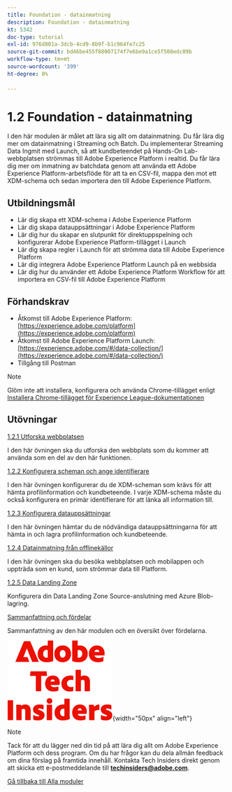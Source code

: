 ```yaml
---
title: Foundation - datainmatning
description: Foundation - datainmatning
kt: 5342
doc-type: tutorial
exl-id: 976d801a-3dcb-4cd9-8b9f-b1c964fe7c25
source-git-commit: bd46be455f88007174f7e6be9a1ce5f508edc09b
workflow-type: tm+mt
source-wordcount: '399'
ht-degree: 0%

---
```


# 1.2 Foundation - datainmatning

I den här modulen är målet att lära sig allt om datainmatning. Du får lära dig mer om datainmatning i Streaming och Batch. Du implementerar Streaming Data Ingmit med Launch, så att kundbeteendet på Hands-On Lab-webbplatsen strömmas till Adobe Experience Platform i realtid. Du får lära dig mer om inmatning av batchdata genom att använda ett Adobe Experience Platform-arbetsflöde för att ta en CSV-fil, mappa den mot ett XDM-schema och sedan importera den till Adobe Experience Platform.

## Utbildningsmål

- Lär dig skapa ett XDM-schema i Adobe Experience Platform
- Lär dig skapa datauppsättningar i Adobe Experience Platform
- Lär dig hur du skapar en slutpunkt för direktuppspelning och konfigurerar Adobe Experience Platform-tillägget i Launch
- Lär dig skapa regler i Launch för att strömma data till Adobe Experience Platform
- Lär dig integrera Adobe Experience Platform Launch på en webbsida
- Lär dig hur du använder ett Adobe Experience Platform Workflow för att importera en CSV-fil till Adobe Experience Platform

## Förhandskrav

- Åtkomst till Adobe Experience Platform: [https://experience.adobe.com/platform](https://experience.adobe.com/platform)
- Åtkomst till Adobe Experience Platform Launch: [https://experience.adobe.com/#/data-collection/](https://experience.adobe.com/#/data-collection/)
- Tillgång till Postman

>[!NOTE]
>
>Glöm inte att installera, konfigurera och använda Chrome-tillägget enligt [Installera Chrome-tillägget för Experience League-dokumentationen](../../gettingstarted/gettingstarted/ex1.md)

## Utövningar

[1.2.1 Utforska webbplatsen](./ex1.md)

I den här övningen ska du utforska den webbplats som du kommer att använda som en del av den här funktionen.

[1.2.2 Konfigurera scheman och ange identifierare](./ex2.md)

I den här övningen konfigurerar du de XDM-scheman som krävs för att hämta profilinformation och kundbeteende. I varje XDM-schema måste du också konfigurera en primär identifierare för att länka all information till.

[1.2.3 Konfigurera datauppsättningar](./ex3.md)

I den här övningen hämtar du de nödvändiga datauppsättningarna för att hämta in och lagra profilinformation och kundbeteende.

[1.2.4 Datainmatning från offlinekällor](./ex4.md)

I den här övningen ska du besöka webbplatsen och mobilappen och uppträda som en kund, som strömmar data till Platform.

[1.2.5 Data Landing Zone](./ex5.md)

Konfigurera din Data Landing Zone Source-anslutning med Azure Blob-lagring.

[Sammanfattning och fördelar](./summary.md)

Sammanfattning av den här modulen och en översikt över fördelarna.

![Tech Insiders](./../../../assets/images/techinsiders.png){width="50px" align="left"}

>[!NOTE]
>
>Tack för att du lägger ned din tid på att lära dig allt om Adobe Experience Platform och dess program. Om du har frågor kan du dela allmän feedback om dina förslag på framtida innehåll. Kontakta Tech Insiders direkt genom att skicka ett e-postmeddelande till **techinsiders@adobe.com**.

[Gå tillbaka till Alla moduler](../../../overview.md)
